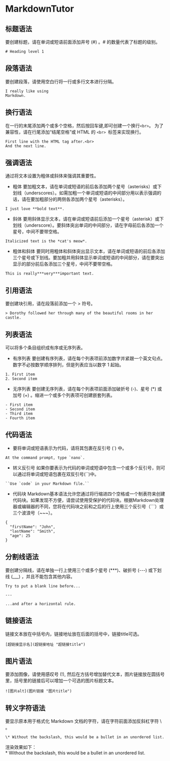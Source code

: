 # MarkdownTutor

## 标题语法
要创建标题，请在单词或短语前面添加井号 (#) 。# 的数量代表了标题的级别。
```
# Heading level 1
```

## 段落语法
要创建段落，请使用空白行将一行或多行文本进行分隔。
```
I really like using
Markdown.
```

## 换行语法
在一行的末尾添加两个或多个空格，然后按回车键,即可创建一个换行`<br>`。
为了兼容性，请在行尾添加“结尾空格”或 HTML 的 `<br> `标签来实现换行。
```
First line with the HTML tag after.<br>
And the next line.
```

## 强调语法
通过将文本设置为粗体或斜体来强调其重要性。

- 粗体 要加粗文本，请在单词或短语的前后各添加两个星号（asterisks）或下划线（underscores）。如需加粗一个单词或短语的中间部分用以表示强调的话，请在要加粗部分的两侧各添加两个星号（asterisks）。
```
I just love **bold text**.
```

- 斜体 要用斜体显示文本，请在单词或短语前后添加一个星号（asterisk）或下划线（underscore）。要斜体突出单词的中间部分，请在字母前后各添加一个星号，中间不要带空格。
```
Italicized text is the *cat's meow*.
```

- 粗体和斜体 要同时用粗体和斜体突出显示文本，请在单词或短语的前后各添加三个星号或下划线。要加粗并用斜体显示单词或短语的中间部分，请在要突出显示的部分前后各添加三个星号，中间不要带空格。
```
This is really***very***important text.
```

## 引用语法 
要创建块引用，请在段落前添加一个 > 符号。
```
> Dorothy followed her through many of the beautiful rooms in her castle.
```

## 列表语法 
可以将多个条目组织成有序或无序列表。

- 有序列表 要创建有序列表，请在每个列表项前添加数字并紧跟一个英文句点。数字不必按数学顺序排列，但是列表应当以数字 1 起始。
```
1. First item
2. Second item
```

- 无序列表 要创建无序列表，请在每个列表项前面添加破折号 (-)、星号 (*) 或加号 (+) 。缩进一个或多个列表项可创建嵌套列表。 
```
- First item
- Second item
- Third item
- Fourth item
```

## 代码语法 
- 要将单词或短语表示为代码，请将其包裹在反引号 (`) 中。
```
At the command prompt, type `nano`.
```
- 转义反引号
如果你要表示为代码的单词或短语中包含一个或多个反引号，则可以通过将单词或短语包裹在双反引号(``)中。
```
``Use `code` in your Markdown file.``
```
- 代码块
Markdown基本语法允许您通过将行缩进四个空格或一个制表符来创建代码块。如果发现不方便，请尝试使用受保护的代码块。根据Markdown处理器或编辑器的不同，您将在代码块之前和之后的行上使用三个反引号（```）或三个波浪号（~~~）。
```
{
  "firstName": "John",
  "lastName": "Smith",
  "age": 25
}
```

## 分割线语法
要创建分隔线，请在单独一行上使用三个或多个星号 (***)、破折号 (---) 或下划线 (___) ，并且不能包含其他内容。
```
Try to put a blank line before...

---

...and after a horizontal rule.
```

## 链接语法
链接文本放在中括号内，链接地址放在后面的括号中，链接title可选。
```
[超链接显示名](超链接地址 "超链接title")
```

## 图片语法
要添加图像，请使用感叹号 (!), 然后在方括号增加替代文本，图片链接放在圆括号里，括号里的链接后可以增加一个可选的图片标题文本。
```
![图片alt](图片链接 "图片title")
```

## 转义字符语法
要显示原本用于格式化 Markdown 文档的字符，请在字符前面添加反斜杠字符 \ 。
``` 
\* Without the backslash, this would be a bullet in an unordered list.
```
渲染效果如下：<br>
\* Without the backslash, this would be a bullet in an unordered list.
